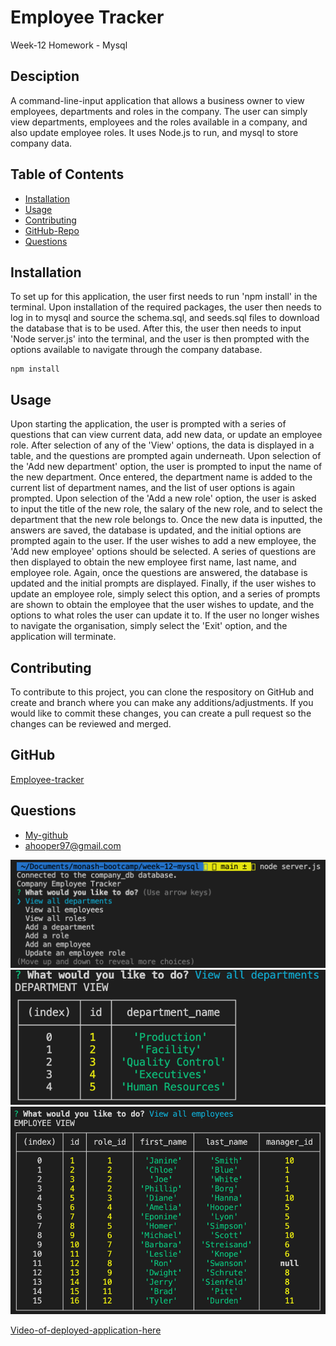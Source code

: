 # Employee Tracker
Week-12 Homework - Mysql
## Desciption 
A command-line-input application that allows a business owner to view employees, departments and roles in the company. The user can simply view departments, employees and the roles available in a company, and also update employee roles. It uses Node.js to run, and mysql to store company data.
## Table of Contents
* [Installation](#installation)
* [Usage](#usage)
* [Contributing](#contributing)
* [GitHub-Repo](#github)
* [Questions](#questions)
## Installation
To set up for this application, the user first needs to run 'npm install' in the terminal. Upon installation of the required packages, the user then needs to log in to mysql and source the schema.sql, and seeds.sql files to download the database that is to be used. After this, the user then needs to input 'Node server.js' into the terminal, and the user is then prompted with the options available to navigate through the company database.
```
npm install
```
## Usage
Upon starting the application, the user is prompted with a series of questions that can view current data, add new data, or update an employee role. After selection of any of the 'View' options, the data is displayed in a table, and the questions are prompted again underneath. Upon selection of the 'Add new department' option, the user is prompted to input the name of the new department. Once entered, the department name is added to the current list of department names, and the list of user options is again prompted. Upon selection of the 'Add a new role' option, the user is asked to input the title of the new role, the salary of the new role, and to select the department that the new role belongs to. Once the new data is inputted, the answers are saved, the database is updated, and the initial options are prompted again to the user. If the user wishes to add a new employee, the 'Add new employee' options should be selected. A series of questions are then displayed to obtain the new employee first name, last name, and employee role. Again, once the questions are answered, the database is updated and the initial prompts are displayed. Finally, if the user wishes to update an employee role, simply select this option, and a series of prompts are shown to obtain the employee that the user wishes to update, and the options to what roles the user can update it to. If the user no longer wishes to navigate the organisation, simply select the 'Exit' option, and the application will terminate.
## Contributing
To contribute to this project, you can clone the respository on GitHub and create and branch where you can make any additions/adjustments. If you would like to commit these changes, you can create a pull request so the changes can be reviewed and merged.
## GitHub
[Employee-tracker](https://github.com/ahooper00/employee-tracker-mysql)
## Questions
* [My-github](ahooper00@github.com)
* ahooper97@gmail.com

![Screenshot-1](images/screenshot-1.png)
![Screenshot-2](images/screenshot-2.png)
![Screenshot-3](images/screenshot-3.png)

[Video-of-deployed-application-here](https://drive.google.com/file/d/1GIAnAmFWMJ-TvMNwiGyPNrvn4R99LizD/view)